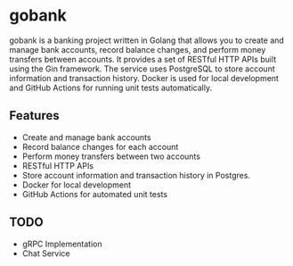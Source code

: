 # gobank

gobank is a banking project written in Golang that allows you to create and manage bank accounts, record balance changes, and perform money transfers between accounts. It provides a set of RESTful HTTP APIs built using the Gin framework. The service uses PostgreSQL to store account information and transaction history. Docker is used for local development and GitHub Actions for running unit tests automatically.

## Features

* Create and manage bank accounts
* Record balance changes for each account
* Perform money transfers between two accounts
* RESTful HTTP APIs
* Store account information and transaction history in Postgres.
* Docker for local development
* GitHub Actions for automated unit tests

## TODO

* gRPC Implementation
* Chat Service


